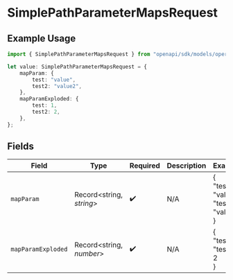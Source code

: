 # SimplePathParameterMapsRequest

## Example Usage

```typescript
import { SimplePathParameterMapsRequest } from "openapi/sdk/models/operations";

let value: SimplePathParameterMapsRequest = {
    mapParam: {
        test: "value",
        test2: "value2",
    },
    mapParamExploded: {
        test: 1,
        test2: 2,
    },
};
```

## Fields

| Field                                  | Type                                   | Required                               | Description                            | Example                                |
| -------------------------------------- | -------------------------------------- | -------------------------------------- | -------------------------------------- | -------------------------------------- |
| `mapParam`                             | Record<string, *string*>               | :heavy_check_mark:                     | N/A                                    | {<br/>"test": "value",<br/>"test2": "value2"<br/>} |
| `mapParamExploded`                     | Record<string, *number*>               | :heavy_check_mark:                     | N/A                                    | {<br/>"test": 1,<br/>"test2": 2<br/>}  |